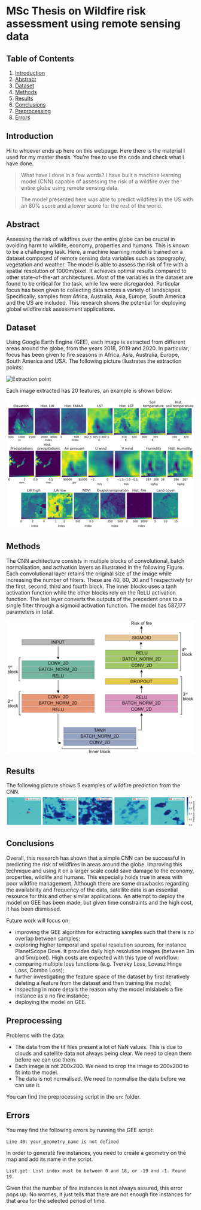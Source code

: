 # MSc Thesis on Wildfire risk assessment using remote sensing data

## Table of Contents
1. [Introduction](#introduction)
2. [Abstract](#abstract)
3. [Dataset](#dataset)
4. [Methods](#methods)
5. [Results](#results)
6. [Conclusions](#conclusions)
7. [Preprocessing](#preprocessing)
8. [Errors](#errors)

## Introduction
Hi to whoever ends up here on this webpage. Here there is the material I used for my master thesis. You're free to use the code and check what I have done. 
> What have I done in a few words? I have built a machine learning model (CNN) capable of assessing the risk of a wildfire over the entire globe using remote sensing data.

> The model presented here was able to predict wildfires in the US with an 80% score and a lower score for the rest of the world.

## Abstract
Assessing the risk of wildfires over the entire globe can be crucial in avoiding harm to wildlife, economy, properties and humans. This is known to be a challenging task. Here, a machine learning model is trained on a dataset composed of remote sensing data variables such as topography, vegetation and weather. The model is able to assess the risk of fire with a spatial resolution of 1000m/pixel. It achieves optimal results compared to other state-of-the-art architectures. Most of the variables in the dataset are found to be critical for the task, while few were disregarded. Particular focus has been given to collecting data across a variety of landscapes. Specifically, samples from Africa, Australia, Asia, Europe, South America and the US are included. This research shows the potential for deploying global wildfire risk assessment applications.

## Dataset
Using Google Earth Engine (GEE), each image is extracted from different areas around the globe, from the years 2018, 2019 and 2020. In particular, focus has been given to fire seasons in Africa, Asia, Australia, Europe, South America and USA. The following picture illustrates the extraction points:

![Extraction point](images/extractions2.png)

Each image extracted has 20 features, an example is shown below:

![Features example](images/dataset_features.png)

## Methods
The CNN architecture consists in multiple blocks of convolutional, batch normalisation, and activation layers as illustrated in the following Figure. Each convolutional layer retains the original size of the image while increasing the number of filters. These are 40, 60, 30 and 1 respectively for the first, second, third and fourth block. The inner blocks uses a tanh activation function while the other blocks rely on the ReLU activation function. The last layer converts the outputs of the precedent ones to a single filter through a sigmoid activation function. The model has 587,177 parameters in total.

![CNN model](images/model_cnn.png)

## Results
The following picture shows 5 examples of wildfire prediction from the CNN.
![Prediction result](images/results.png)

## Conclusions
Overall, this research has shown that a simple CNN can be successful in predicting the risk of wildfires in areas around the globe. Improving this technique and using it on a larger scale could save damage to the economy, properties, wildlife and humans. This especially holds true in areas with poor wildfire management. Although there are some drawbacks regarding the availability and frequency of the data, satellite data is an essential resource for this and other similar applications. An attempt to deploy the model on GEE has been made, but given time constraints and the high cost, it has been dismissed.

Future work will focus on:
- improving the GEE algorithm for extracting samples such that there is no overlap between samples;
- exploring higher temporal and spatial resolution sources, for instance PlanetScope Dove. It provides daily high resolution images (between 3m and 5m/pixel). High costs are expected with this type of workflow;
- comparing multiple loss functions (e.g. Tversky Loss, Lovasz Hinge Loss, Combo Loss);
- further investigating the feature space of the dataset by first iteratively deleting a feature from the dataset and then training the model;
- inspecting in more details the reason why the model mislabels a fire instance as a no fire instance;
- deploying the model on GEE.

## Preprocessing
Problems with the data:

- The data from the tif files present a lot of NaN values. This is due to clouds and 
satellite data not always being clear. We need to clean them before we can use them.
- Each image is not 200x200. We need to crop the image to 200x200 to fit into the model.
- The data is not normalised. We need to normalise the data before we can use it.

You can find the preprocessing script in the `src` folder.

## Errors

You may find the following errors by running the GEE script:

```
Line 40: your_geometry_name is not defined
```
In order to generate fire instances, you need to create a geometry on the map and add its name in the script.


```
List.get: List index must be between 0 and 18, or -19 and -1. Found 19.
```
Given that the number of fire instances is not always assured, this error pops up. No worries, it just tells that there are not enough fire instances for that area for the selected period of time.
